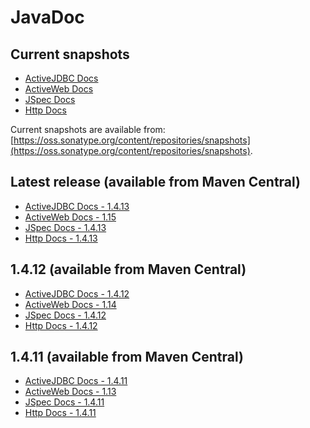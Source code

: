 <div class="page-header">
   <h1>JavaDoc</h1>
</div>


## Current snapshots

* [ActiveJDBC Docs](http://javalite.github.io/activejdbc/snapshot)
* [ActiveWeb Docs](http://javalite.github.io/activeweb/snapshot)
* [JSpec Docs](http://javalite.github.io/activejdbc/snapshot/org/javalite/test/jspec/JSpec.html)
* [Http Docs](http://javalite.github.io/activejdbc/snapshot/org/javalite/http/Http.html)

Current snapshots are available from: [https://oss.sonatype.org/content/repositories/snapshots](https://oss.sonatype.org/content/repositories/snapshots).

## Latest release (available from Maven Central)

* [ActiveJDBC Docs - 1.4.13](http://javalite.github.io/activejdbc/1.4.13)
* [ActiveWeb Docs - 1.15](http://javalite.github.io/activeweb/1.15)
* [JSpec Docs - 1.4.13](http://javalite.github.io/activejdbc/1.4.13/org/javalite/test/jspec/JSpec.html)
* [Http Docs - 1.4.13](http://javalite.github.io/activejdbc/1.4.13/org/javalite/http/Http.html)


## 1.4.12 (available from Maven Central)

* [ActiveJDBC Docs - 1.4.12](http://javalite.github.io/activejdbc/1.4.12)
* [ActiveWeb Docs - 1.14](http://javalite.github.io/activeweb/1.14)
* [JSpec Docs - 1.4.12](http://javalite.github.io/activejdbc/1.4.12/org/javalite/test/jspec/JSpec.html)
* [Http Docs - 1.4.12](http://javalite.github.io/activejdbc/1.4.12/org/javalite/http/Http.html)


## 1.4.11 (available from Maven Central)

* [ActiveJDBC Docs - 1.4.11](http://javalite.github.io/activejdbc/1.4.11)
* [ActiveWeb Docs - 1.13](http://javalite.github.io/activeweb/1.13)
* [JSpec Docs - 1.4.11](http://javalite.github.io/activejdbc/1.4.11/org/javalite/test/jspec/JSpec.html)
* [Http Docs - 1.4.11](http://javalite.github.io/activejdbc/1.4.11/org/javalite/http/Http.html)


